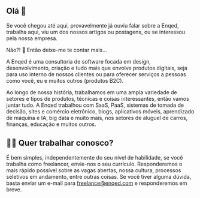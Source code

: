 ## Olá 👋

Se você chegou até aqui, provavelmente já ouviu falar sobre a Enqed, trabalha aqui, viu um dos nossos artigos ou postagens, ou se interessou pela nossa empresa.

Não?! 👀 Então deixe-me te contar mais...

A Enqed é uma consultoria de software focada em design, desenvolvimento, criação e tudo mais que envolve produtos digitais, seja para uso interno de nossos clientes ou para oferecer serviços a pessoas como você, eu e muitos outros (produtos B2C).

Ao longo de nossa história, trabalhamos em uma ampla variedade de setores e tipos de produtos, técnicas e coisas interessantes, então vamos juntar tudo. A Enqed trabalhou com SaaS, PaaS, sistemas de tomada de decisão, sites e comércio eletrônico, blogs, aplicativos móveis, aprendizado de máquina e IA, big data e muito mais, nos setores de aluguel de carros, finanças, educação e muitos outros.

## 🙋‍♀️ Quer trabalhar conosco?

É bem simples, independentemente do seu nível de habilidade, se você trabalha como freelancer, envie-nos o seu currículo. Responderemos o mais rápido possível sobre as vagas abertas, nossa cultura, processos seletivos em andamento, entre outras coisas. Se você tiver alguma dúvida, basta enviar um e-mail para freelance@enqed.com e responderemos em breve.
